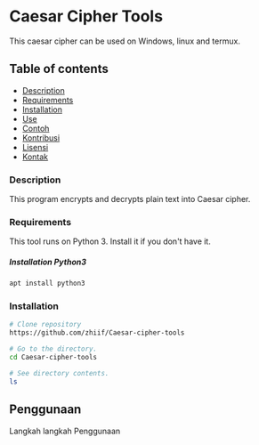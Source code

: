 # Caesar Cipher Tools
This caesar cipher can be used on Windows, linux and termux.

## Table of contents
- [Description](#description)
- [Requirements](#requirements)
- [Installation](#installation)
- [Use](#use)
- [Contoh](#contoh)
- [Kontribusi](#kontribusi)
- [Lisensi](#lisensi)
- [Kontak](#kontak)

### Description
This program encrypts and decrypts plain text into Caesar cipher.

### Requirements
This tool runs on Python 3. Install it if you don't have it.
##### Installation Python3
```bash
apt install python3
```

### Installation
```bash
# Clone repository
https://github.com/zhiif/Caesar-cipher-tools

# Go to the directory.
cd Caesar-cipher-tools

# See directory contents.
ls
```

## Penggunaan

Langkah langkah Penggunaan

```bash
